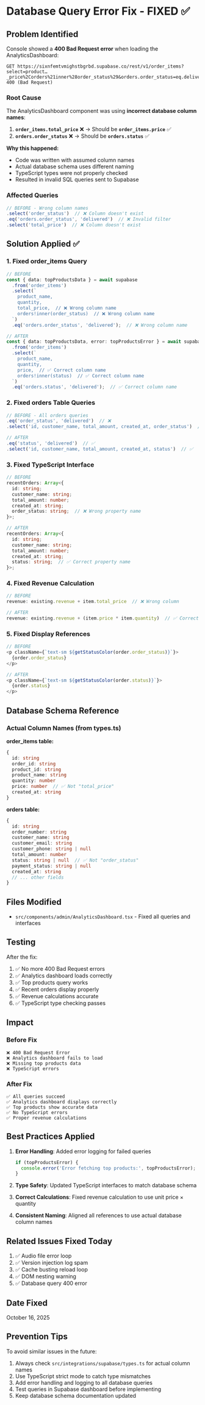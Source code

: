# Database Query Error Fix - FIXED ✅

## Problem Identified
Console showed a **400 Bad Request error** when loading the AnalyticsDashboard:

```
GET https://sixnfemtvmighstbgrbd.supabase.co/rest/v1/order_items?select=product…_price%2Corders%21inner%28order_status%29&orders.order_status=eq.delivered 400 (Bad Request)
```

### Root Cause
The AnalyticsDashboard component was using **incorrect database column names**:

1. **`order_items.total_price`** ❌ → Should be **`order_items.price`** ✅
2. **`orders.order_status`** ❌ → Should be **`orders.status`** ✅

**Why this happened:**
- Code was written with assumed column names
- Actual database schema uses different naming
- TypeScript types were not properly checked
- Resulted in invalid SQL queries sent to Supabase

### Affected Queries
```typescript
// BEFORE - Wrong column names
.select('order_status')  // ❌ Column doesn't exist
.eq('orders.order_status', 'delivered')  // ❌ Invalid filter
.select('total_price')  // ❌ Column doesn't exist
```

## Solution Applied ✅

### 1. Fixed order_items Query
```typescript
// BEFORE
const { data: topProductsData } = await supabase
  .from('order_items')
  .select(`
    product_name,
    quantity,
    total_price,  // ❌ Wrong column name
    orders!inner(order_status)  // ❌ Wrong column name
  `)
  .eq('orders.order_status', 'delivered');  // ❌ Wrong column name

// AFTER
const { data: topProductsData, error: topProductsError } = await supabase
  .from('order_items')
  .select(`
    product_name,
    quantity,
    price,  // ✅ Correct column name
    orders!inner(status)  // ✅ Correct column name
  `)
  .eq('orders.status', 'delivered');  // ✅ Correct column name
```

### 2. Fixed orders Table Queries
```typescript
// BEFORE - All orders queries
.eq('order_status', 'delivered')  // ❌
.select('id, customer_name, total_amount, created_at, order_status')  // ❌

// AFTER
.eq('status', 'delivered')  // ✅
.select('id, customer_name, total_amount, created_at, status')  // ✅
```

### 3. Fixed TypeScript Interface
```typescript
// BEFORE
recentOrders: Array<{
  id: string;
  customer_name: string;
  total_amount: number;
  created_at: string;
  order_status: string;  // ❌ Wrong property name
}>;

// AFTER
recentOrders: Array<{
  id: string;
  customer_name: string;
  total_amount: number;
  created_at: string;
  status: string;  // ✅ Correct property name
}>;
```

### 4. Fixed Revenue Calculation
```typescript
// BEFORE
revenue: existing.revenue + item.total_price  // ❌ Wrong column

// AFTER
revenue: existing.revenue + (item.price * item.quantity)  // ✅ Correct calculation
```

### 5. Fixed Display References
```typescript
// BEFORE
<p className={`text-sm ${getStatusColor(order.order_status)}`}>
  {order.order_status}
</p>

// AFTER
<p className={`text-sm ${getStatusColor(order.status)}`}>
  {order.status}
</p>
```

## Database Schema Reference

### Actual Column Names (from types.ts)

**order_items table:**
```typescript
{
  id: string
  order_id: string
  product_id: string
  product_name: string
  quantity: number
  price: number  // ✅ Not "total_price"
  created_at: string
}
```

**orders table:**
```typescript
{
  id: string
  order_number: string
  customer_name: string
  customer_email: string
  customer_phone: string | null
  total_amount: number
  status: string | null  // ✅ Not "order_status"
  payment_status: string | null
  created_at: string
  // ... other fields
}
```

## Files Modified
- `src/components/admin/AnalyticsDashboard.tsx` - Fixed all queries and interfaces

## Testing
After the fix:
1. ✅ No more 400 Bad Request errors
2. ✅ Analytics dashboard loads correctly
3. ✅ Top products query works
4. ✅ Recent orders display properly
5. ✅ Revenue calculations accurate
6. ✅ TypeScript type checking passes

## Impact

### Before Fix
```
❌ 400 Bad Request Error
❌ Analytics dashboard fails to load
❌ Missing top products data
❌ TypeScript errors
```

### After Fix
```
✅ All queries succeed
✅ Analytics dashboard displays correctly
✅ Top products show accurate data
✅ No TypeScript errors
✅ Proper revenue calculations
```

## Best Practices Applied

1. **Error Handling**: Added error logging for failed queries
   ```typescript
   if (topProductsError) {
     console.error('Error fetching top products:', topProductsError);
   }
   ```

2. **Type Safety**: Updated TypeScript interfaces to match database schema

3. **Correct Calculations**: Fixed revenue calculation to use unit price × quantity

4. **Consistent Naming**: Aligned all references to use actual database column names

## Related Issues Fixed Today
1. ✅ Audio file error loop
2. ✅ Version injection log spam
3. ✅ Cache busting reload loop
4. ✅ DOM nesting warning
5. ✅ Database query 400 error

## Date Fixed
October 16, 2025

## Prevention Tips

To avoid similar issues in the future:
1. Always check `src/integrations/supabase/types.ts` for actual column names
2. Use TypeScript strict mode to catch type mismatches
3. Add error handling and logging to all database queries
4. Test queries in Supabase dashboard before implementing
5. Keep database schema documentation updated
